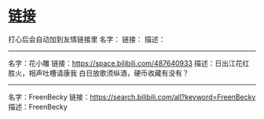 # [链接](https://github.com/noteMay/noteMay.github.io/issues/8)

打心后会自动加到友情链接里
名字：
链接：
描述：

---

名字：花小雕
链接：https://space.bilibili.com/487640933
描述：日出江花红胜火，相声吐槽请康我 白日放歌须纵酒，硬币收藏有没有？ 

---

名字：FreenBecky
链接：https://search.bilibili.com/all?keyword=FreenBecky
描述：FreenBecky